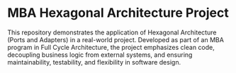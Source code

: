 # MBA Hexagonal Architecture Project

This repository demonstrates the application of Hexagonal Architecture (Ports and Adapters) in a real-world project. Developed as part of an MBA program in Full Cycle Architecture, the project emphasizes clean code, decoupling business logic from external systems, and ensuring maintainability, testability, and flexibility in software design.

